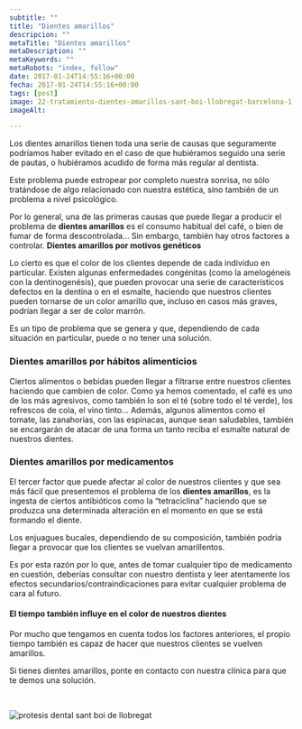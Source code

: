 ```yaml
---
subtitle: ""
title: "Dientes amarillos"
descripcion: ""
metaTitle: "Dientes amarillos"
metaDescription: ""
metaKeywords: ""
metaRobots: "index, follow"
date: 2017-01-24T14:55:16+00:00
fecha: 2017-01-24T14:55:16+00:00
tags: [post]
image: 22-tratamiento-dientes-amarillos-sant-boi-llobregat-barcelona-1.jpg
imageAlt: 

---
```



Los dientes amarillos tienen toda una serie de causas que seguramente podríamos haber evitado en el caso de que hubiéramos seguido una serie de pautas, o hubiéramos acudido de forma más regular al dentista.

Este problema puede estropear por completo nuestra sonrisa, no sólo tratándose de algo relacionado con nuestra estética, sino también de un problema a nivel psicológico.

Por lo general, una de las primeras causas que puede llegar a producir el problema de **dientes amarillos** es el consumo habitual del café, o bien de fumar de forma descontrolada… Sin embargo, también hay otros factores a controlar.
**Dientes amarillos por motivos genéticos**


Lo cierto es que el color de los clientes depende de cada individuo en particular. Existen algunas enfermedades congénitas (como la amelogéneis con la dentinogenésis), que pueden provocar una serie de característicos defectos en la dentina o en el esmalte, haciendo que nuestros clientes pueden tornarse de un color amarillo que, incluso en casos más graves, podrían llegar a ser de color marrón.

Es un tipo de problema que se genera y que, dependiendo de cada situación en particular, puede o no tener una solución.
### **Dientes amarillos por hábitos alimenticios**


Ciertos alimentos o bebidas pueden llegar a filtrarse entre nuestros clientes haciendo que cambien de color. Como ya hemos comentado, el café es uno de los más agresivos, como también lo son el té (sobre todo el té verde), los refrescos de cola, el vino tinto… Además, algunos alimentos como el tomate, las zanahorias, con las espinacas, aunque sean saludables, también se encargarán de atacar de una forma un tanto reciba el esmalte natural de nuestros dientes.
### **Dientes amarillos por medicamentos**


El tercer factor que puede afectar al color de nuestros clientes y que sea más fácil que presentemos el problema de los **dientes amarillos**, es la ingesta de ciertos antibióticos como la “tetraciclina” haciendo que se produzca una determinada alteración en el momento en que se está formando el diente.

Los enjuagues bucales, dependiendo de su composición, también podría llegar a provocar que los clientes se vuelvan amarillentos.

Es por esta razón por lo que, antes de tomar cualquier tipo de medicamento en cuestión, deberías consultar con nuestro dentista y leer atentamente los efectos secundarios/contraindicaciones para evitar cualquier problema de cara al futuro.
#### **El tiempo también influye en el color de nuestros dientes**


Por mucho que tengamos en cuenta todos los factores anteriores, el propio tiempo también es capaz de hacer que nuestros clientes se vuelven amarillos.

Si tienes dientes amarillos, ponte en contacto con nuestra clínica para que te demos una solución.

 

![protesis dental sant boi de llobregat](http://centredentalbaste.com/wp-content/uploads/2016/11/protesis-dental-sant-boi-llobregat.png)

 

 
